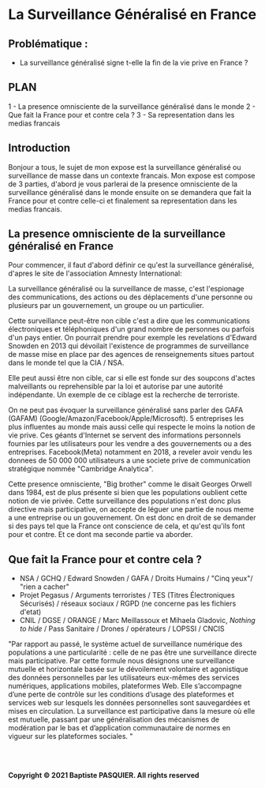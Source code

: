 # La Surveillance Généralisé en France
## Problématique : 
- La surveillance généralisé signe t-elle la fin de la vie prive en France ? 
## PLAN

1 - La presence omnisciente de la surveillance généralisé dans le monde
2 - Que fait la France pour et contre cela ? 
3 - Sa representation dans les medias francais

## Introduction 

Bonjour a tous, le sujet de mon expose est la surveillance généralisé ou surveillance de masse dans un contexte francais. Mon expose est compose de 3 parties, d'abord je vous parlerai de la presence omnisciente de la surveillance généralisé dans le monde ensuite on se demandera que fait la France pour et contre celle-ci et finalement sa representation dans les medias francais. 

## La presence omnisciente de la surveillance généralisé en France

Pour commencer, il faut d'abord définir ce qu'est la surveillance généralisé, d'apres le site de l'association Amnesty International:

La surveillance généralisé ou la surveillance de masse, c'est l'espionage des communications, des actions ou des déplacements d'une personne ou plusieurs par un gouvernement, un groupe ou un particulier. 

Cette surveillance peut-être non cible c'est a dire que les communications électroniques et téléphoniques d'un grand nombre de personnes ou parfois d'un pays entier. On pourrait prendre pour exemple les revelations d'Edward Snowden en 2013 qui dévoilait l'existence de programmes de surveillance de masse mise en place par des agences de renseignements situes partout dans le monde tel que la CIA / NSA. 

Elle peut aussi être non cible, car si elle est fonde sur des soupcons d'actes malveillants ou reprehensible par la loi et autorise par une autorité indépendante. Un exemple de ce ciblage est la recherche de terroriste. 

On ne peut pas évoquer la surveillance généralisé sans parler des GAFA (GAFAM) (Google/Amazon/Facebook/Apple/Microsoft). 5 entreprises les plus influentes au monde mais aussi celle qui respecte le moins la notion de vie prive. Ces géants d'Internet se servent des informations personnels fournies par les utilisateurs pour les vendre a des gouvernements ou a des entreprises. Facebook(Meta) notamment en 2018, a reveler avoir vendu les donnees de 50 000 000 utilisateurs a une societe prive de communication stratégique nommée "Cambridge Analytica".

Cette presence omnisciente, "Big brother" comme le disait Georges Orwell dans 1984, est de plus présente si bien que les populations oublient cette notion de vie privée. Cette surveillance des populations n'est donc plus directive mais participative, on accepte de léguer une partie de nous meme a une entreprise ou un gouvernement. On est donc en droit de se demander si des pays tel que la France ont conscience de cela, et qu'est qu'ils font pour et contre. Et ce dont ma seconde partie va aborder.

## Que fait la France pour et contre cela ?






- NSA / GCHQ / Edward Snowden / GAFA / Droits Humains / "Cinq yeux"/ "rien a cacher" 
- Projet Pegasus / Arguments terroristes / TES (Titres Électroniques Sécurisés) / réseaux sociaux / RGPD (ne concerne pas les fichiers d'etat) 
- CNIL /  DGSE / ORANGE / Marc Meillassoux et Mihaela Gladovic, *Nothing to hide* / Pass Sanitaire / Drones / opérateurs /  LOPSSI / CNCIS
  
"Par rapport au passé, le système actuel de surveillance numérique des populations  a une particularité : celle de ne pas être une surveillance directe mais participative. Par  cette  formule  nous  désignons  une  surveillance  mutuelle  et  horizontale basée sur le dévoilement volontaire et agonistique des données personnelles par les utilisateurs eux-mêmes des services numériques, applications mobiles, plateformes Web. Elle s’accompagne d’une perte de contrôle sur les conditions d’usage des plateformes et services web sur lesquels les données personnelles 
sont sauvegardées et mises en circulation. La surveillance est participative dans la mesure où elle est mutuelle, passant par une généralisation des mécanismes de modération par le bas et d’application communautaire de normes en vigueur sur les plateformes sociales. "


<br>
<br>




**Copyright © 2021 Baptiste PASQUIER. All rights reserved**


